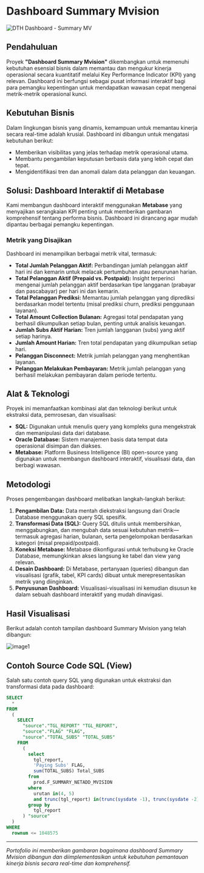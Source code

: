 # Dashboard Summary Mvision

![DTH Dashboard - Summary MV](judul_dashboard.png)


## Pendahuluan
Proyek **"Dashboard Summary Mvision"** dikembangkan untuk memenuhi kebutuhan esensial bisnis dalam memantau dan mengukur kinerja operasional secara kuantitatif melalui Key Performance Indicator (KPI) yang relevan. Dashboard ini berfungsi sebagai pusat informasi interaktif bagi para pemangku kepentingan untuk mendapatkan wawasan cepat mengenai metrik-metrik operasional kunci.

## Kebutuhan Bisnis
Dalam lingkungan bisnis yang dinamis, kemampuan untuk memantau kinerja secara real-time adalah krusial. Dashboard ini dibangun untuk mengatasi kebutuhan berikut:
- Memberikan visibilitas yang jelas terhadap metrik operasional utama.
- Membantu pengambilan keputusan berbasis data yang lebih cepat dan tepat.
- Mengidentifikasi tren dan anomali dalam data pelanggan dan keuangan.

## Solusi: Dashboard Interaktif di Metabase
Kami membangun dashboard interaktif menggunakan **Metabase** yang menyajikan serangkaian KPI penting untuk memberikan gambaran komprehensif tentang performa bisnis. Dashboard ini dirancang agar mudah dipantau berbagai pemangku kepentingan.

### Metrik yang Disajikan
Dashboard ini menampilkan berbagai metrik vital, termasuk:
- **Total Jumlah Pelanggan Aktif:** Perbandingan jumlah pelanggan aktif hari ini dan kemarin untuk melacak pertumbuhan atau penurunan harian.
- **Total Pelanggan Aktif (Prepaid vs. Postpaid):** Insight terperinci mengenai jumlah pelanggan aktif berdasarkan tipe langganan (prabayar dan pascabayar) per hari ini dan kemarin.
- **Total Pelanggan Prediksi:** Memantau jumlah pelanggan yang diprediksi berdasarkan model tertentu (misal prediksi churn, prediksi penggunaan layanan).
- **Total Amount Collection Bulanan:** Agregasi total pendapatan yang berhasil dikumpulkan setiap bulan, penting untuk analisis keuangan.
- **Jumlah Subs Aktif Harian:** Tren jumlah langganan (subs) yang aktif setiap harinya.
- **Jumlah Amount Harian:** Tren total pendapatan yang dikumpulkan setiap hari.
- **Pelanggan Disconnect:** Metrik jumlah pelanggan yang menghentikan layanan.
- **Pelanggan Melakukan Pembayaran:** Metrik jumlah pelanggan yang berhasil melakukan pembayaran dalam periode tertentu.

## Alat & Teknologi
Proyek ini memanfaatkan kombinasi alat dan teknologi berikut untuk ekstraksi data, pemrosesan, dan visualisasi:
- **SQL:** Digunakan untuk menulis query yang kompleks guna mengekstrak dan memanipulasi data dari database.
- **Oracle Database:** Sistem manajemen basis data tempat data operasional disimpan dan diakses.
- **Metabase:** Platform Business Intelligence (BI) open-source yang digunakan untuk membangun dashboard interaktif, visualisasi data, dan berbagi wawasan.

## Metodologi
Proses pengembangan dashboard melibatkan langkah-langkah berikut:
1. **Pengambilan Data:** Data mentah diekstraksi langsung dari Oracle Database menggunakan query SQL spesifik.
2. **Transformasi Data (SQL):** Query SQL ditulis untuk membersihkan, menggabungkan, dan mengubah data sesuai kebutuhan metrik—termasuk agregasi harian, bulanan, serta pengelompokan berdasarkan kategori (misal prepaid/postpaid).
3. **Koneksi Metabase:** Metabase dikonfigurasi untuk terhubung ke Oracle Database, memungkinkan akses langsung ke tabel dan view yang relevan.
4. **Desain Dashboard:** Di Metabase, pertanyaan (queries) dibangun dan visualisasi (grafik, tabel, KPI cards) dibuat untuk merepresentasikan metrik yang diinginkan.
5. **Penyusunan Dashboard:** Visualisasi-visualisasi ini kemudian disusun ke dalam sebuah dashboard interaktif yang mudah dinavigasi.

## Hasil Visualisasi
Berikut adalah contoh tampilan dashboard Summary Mvision yang telah dibangun:

![image1](image1)

## Contoh Source Code SQL (View)
Salah satu contoh query SQL yang digunakan untuk ekstraksi dan transformasi data pada dashboard:

```sql
SELECT
  *
FROM
  (
    SELECT
      "source"."TGL_REPORT" "TGL_REPORT",
      "source"."FLAG" "FLAG",
      "source"."TOTAL_SUBS" "TOTAL_SUBS"
    FROM
      (
        select
          tgl_report,
          'Paying Subs' FLAG,
          sum(TOTAL_SUBS) Total_SUBS
        from
          prod.F_SUMMARY_NETADD_MVISION
        where
          urutan in(4, 5)
          and trunc(tgl_report) in(trunc(sysdate -1), trunc(sysdate -2))
        group by
          tgl_report
      ) "source"
  )
WHERE
  rownum <= 1048575
```

---

_Portofolio ini memberikan gambaran bagaimana dashboard Summary Mvision dibangun dan diimplementasikan untuk kebutuhan pemantauan kinerja bisnis secara real-time dan komprehensif._
